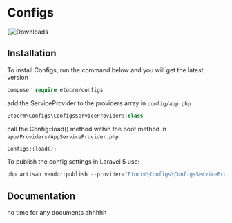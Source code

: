Configs
=======

[![Downloads](https://packagist.org/packages/etocrm/configs)


## Installation

To install Configs, run the command below and you will get the latest
version

```php
composer require etocrm/configs
```

add the ServiceProvider to the providers array in `config/app.php`
```php
Etocrm\Configs\ConfigsServiceProvider::class
```

call the Config::load() method within the boot method in `app/Providers/AppServiceProvider.php`:
```php
Configs::load();
```

To publish the config settings in Laravel 5 use:

```php
php artisan vendor:publish --provider="Etocrm\Configs\ConfigsServiceProvider"
```


## Documentation

no time for any documents ahhhhh
